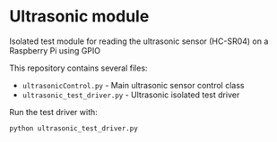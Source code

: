 # Ultrasonic module 

Isolated test module for reading the ultrasonic sensor (HC-SR04) on a Raspberry Pi using GPIO

This repository contains several files:
* `ultrasonicControl.py` - Main ultrasonic sensor control class 
* `ultrasonic_test_driver.py` - Ultrasonic isolated test driver 

Run the test driver with:
```
python ultrasonic_test_driver.py
```

